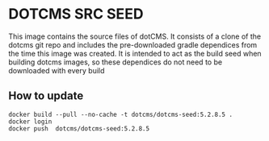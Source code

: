 # DOTCMS SRC SEED

This image contains the source files of dotCMS.  It consists of a clone of the dotcms git repo and includes the pre-downloaded gradle dependices from the time this image was created.  It is intended to act as the build seed when building dotcms images, so these dependices do not need to be downloaded with every build

## How to update
```
docker build --pull --no-cache -t dotcms/dotcms-seed:5.2.8.5 .
docker login
docker push  dotcms/dotcms-seed:5.2.8.5

```
